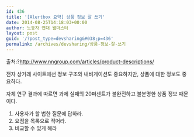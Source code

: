 ```yaml
---
id: 436
title: '[Alertbox 요약] 상품 정보 잘 쓰기'
date: 2014-08-25T14:18:03+00:00
author: 노동자 연대 웹마스터
layout: post
guid: '/?post_type=devsharing&#038;p=436'
permalink: /archives/devsharing/상품-정보-잘-쓰기
---
```

출처:?<http://www.nngroup.com/articles/product-descriptions/>

전자 상거래 사이트에선 정보 구조와 내비게이션도 중요하지만, 상품에 대한 정보도 중요하다.

자체 연구 결과에 따르면 과제 실패의 20퍼센트가 불완전하고 불분명한 상품 정보 때문이다.

  1. 사용자가 할 법한 질문에 답하라.
  2. 요점을 목록으로 적어라.
  3. 비교할 수 있게 해라